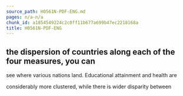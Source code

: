 ```yaml
---
source_path: H0561N-PDF-ENG.md
pages: n/a-n/a
chunk_id: a1854549224c2c0ff11b677a699b47ec2218168a
title: H0561N-PDF-ENG
---
```

## the dispersion of countries along each of the four measures, you can

see where various nations land. Educational attainment and health are

considerably more clustered, while there is wider disparity between
